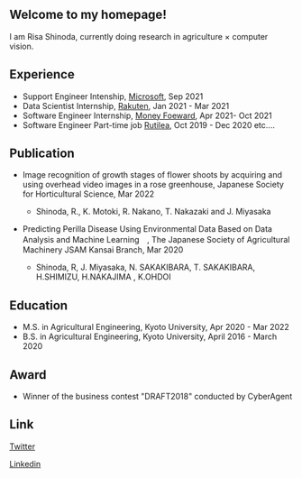 ## Welcome to my homepage!

I am Risa Shinoda, currently doing research in agriculture × computer vision.

## Experience
- Support Engineer Intenship, [Microsoft](https://www.microsoft.com/ja-jp/mscorp), Sep 2021
- Data Scientist Internship, [Rakuten](https://corp.rakuten.co.jp/), Jan 2021 - Mar 2021
- Software Engineer Internship, [Money Foeward](https://corp.moneyforward.com/), Apr 2021- Oct 2021
- Software Engineer Part-time job [Rutilea](https://www.rutilea.com/), Oct 2019 - Dec 2020
etc....

## Publication
- Image recognition of growth stages of flower shoots by acquiring and using overhead video images in a
rose greenhouse, Japanese Society for Horticultural Science, Mar 2022
    - Shinoda, R., K. Motoki, R. Nakano, T. Nakazaki and J. Miyasaka

- Predicting Perilla Disease Using Environmental Data Based on Data Analysis and Machine Learning　, The Japanese Society of Agricultural Machinery JSAM Kansai Branch, Mar 2020
    - Shinoda, R, J. Miyasaka, N. SAKAKIBARA, T. SAKAKIBARA, H.SHIMIZU, H.NAKAJIMA , K.OHDOI

## Education
- M.S. in Agricultural Engineering, Kyoto University, Apr 2020 - Mar 2022
- B.S. in Agricultural Engineering, Kyoto University, April 2016 - March 2020

## Award
- Winner of the business contest "DRAFT2018" conducted by CyberAgent

## Link
[Twitter](https://twitter.com/dahlian0)

[Linkedin](https://www.linkedin.com/in/risa-shinoda)
